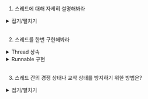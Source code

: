 1. 스레드에 대해 자세히 설명해봐라
<details>
<summary>접기/펼치기</summary>

<!-- summary 아래 한칸 공백 두어야함 -->
스레드는 자바 프로그램에서 동시에 실행되는 작업의 단위입니다. 스레드를 사용하면 한 번에 여러 작업을 처리하고 동시에 다른 작업을 수행할 수 있습니다. 스레드를 사용하면 여러 작업을 동시에 처리하여 프로그램의 성능을 향상시킬 수 있습니다.

자바에서 스레드를 사용하려면 java.lang.Thread 클래스를 사용합니다. 스레드를 생성하고 실행하기 위해 Thread 클래스를 상속하거나 Runnable 인터페이스를 구현해야 합니다. Runnable 인터페이스를 구현하는 경우 Thread 클래스의 인스턴스를 생성하여 Runnable 객체를 매개변수로 전달하여 스레드를 실행시킬 수 있습니다.

스레드는 독립적인 실행 경로를 갖고 있으며, 각각의 스레드는 자체적인 스택 메모리를 가지고 있습니다. 스레드는 운영체제에서 관리되는데, 운영체제는 각 스레드에게 CPU 시간을 할당하여 번갈아 가면서 실행시킵니다. 이렇게 번갈아가면서 실행되는 과정을 스레드 스케줄링이라고 합니다.

스레드는 동시에 실행되는 작업의 단위이므로 서로 다른 스레드들은 동시에 실행될 수 있습니다. 이때 각 스레드는 공유되는 자원에 대한 접근을 조심해야 합니다. 동시에 여러 스레드가 공유 자원에 접근하면 예상치 못한 결과가 발생할 수 있으므로 적절한 동기화 메커니즘을 사용하여 스레드 간의 동기화를 유지해야 합니다.

또한, 스레드는 생명 주기(lifecycle)를 가지고 있습니다. 스레드는 생성(create), 실행(run), 대기(wait), 일시 정지(sleep), 차단(blocked), 종료(terminate) 등의 상태를 가질 수 있습니다. 프로그램에서 스레드를 효과적으로 관리하기 위해서는 이러한 상태 변화에 대한 이해와 적절한 메소드 호출이 필요합니다.

스레드는 병렬 처리, 이벤트 처리, 다중 작업 처리 등 다양한 상황에서 유용하게 사용됩니다. 그러나 스레드를 사용할 때에는 스레드 간의 동기화와 관련된 문제들에 주의해야 합니다. 잘못된 동기화는 경쟁 상태(race condition), 교착 상태(deadlock) 등의 문제를 야기할 수 있으므로 스레드를 적절하게 관리하고 동기화를 잘 구현해야 합니다.

요약하자면, 자바에서 스레드는 동시에 실행되는 작업의 단위로, 자바의 Thread 클래스를 사용하여 생성하고 실행합니다. 스레드는 독립적인 실행 경로와 스택 메모리를 가지며, 운영체제에서 스케줄링되어 실행됩니다. 스레드 간의 동기화와 상태 변화에 대한 이해와 적절한 관리가 필요하며, 잘못된 사용은 문제를 야기할 수 있습니다.
</details>
</br>

2. 스레드를 한번 구현해봐라
<details>
<summary>Thread 상속</summary>

<!-- summary 아래 한칸 공백 두어야함 -->
#### 두 개의 스레드가 번갈아가면서 숫자를 1부터 10까지 출력하는 예제입니다.
  
```java
public class ThreadExample extends Thread {
    private String threadName;

    public ThreadExample(String name) {
        threadName = name;
    }

    public void run() {
        for (int i = 1; i <= 10; i++) {
            System.out.println(threadName + ": " + i);
            try {
                Thread.sleep(500); // 0.5초마다 출력을 일시 정지합니다.
            } catch (InterruptedException e) {
                e.printStackTrace();
            }
        }
    }

    public static void main(String[] args) {
        ThreadExample thread1 = new ThreadExample("Thread 1");
        ThreadExample thread2 = new ThreadExample("Thread 2");

        thread1.start(); // 스레드 1 시작
        thread2.start(); // 스레드 2 시작
    }
}
```
위의 예제 코드는 ThreadExample 클래스가 Thread 클래스를 상속하여 작성되었습니다. ThreadExample 클래스는 생성자를 통해 스레드의 이름을 받아옵니다. run() 메서드에서는 1부터 10까지의 숫자를 출력하고, 출력 후 0.5초 동안 일시 정지합니다.

main() 메서드에서는 ThreadExample 클래스의 인스턴스인 thread1과 thread2를 생성한 후 start() 메서드를 호출하여 각각의 스레드를 시작합니다. 스레드는 번갈아가면서 실행되며, 출력 결과에서 두 스레드가 동시에 실행되는 것을 확인할 수 있습니다.

이 예제는 스레드를 생성하고 실행하는 간단한 예시입니다. 실제로는 스레드 간의 동기화나 상호작용 등을 처리해야 하는 복잡한 상황에서 더 다양한 기능과 주의사항이 필요합니다.
         
</details>
<details>
<summary>Runnable 구현</summary>

<!-- summary 아래 한칸 공백 두어야함 -->
#### 숫자를 역순으로 출력하는 두 개의 스레드를 생성하는 예제
```java
public class ThreadExample implements Runnable {
    private String threadName;

    public ThreadExample(String name) {
        threadName = name;
    }

    public void run() {
        for (int i = 10; i >= 1; i--) {
            System.out.println(threadName + ": " + i);
            try {
                Thread.sleep(500); // 0.5초마다 출력을 일시 정지합니다.
            } catch (InterruptedException e) {
                e.printStackTrace();
            }
        }
    }

    public static void main(String[] args) {
        ThreadExample example1 = new ThreadExample("Thread 1");
        ThreadExample example2 = new ThreadExample("Thread 2");

        Thread thread1 = new Thread(example1); // Runnable 객체로부터 스레드 생성
        Thread thread2 = new Thread(example2); // Runnable 객체로부터 스레드 생성

        thread1.start(); // 스레드 1 시작
        thread2.start(); // 스레드 2 시작
    }
}
```
위의 코드는 ThreadExample 클래스가 Runnable 인터페이스를 구현하여 작성되었습니다. ThreadExample 클래스는 생성자를 통해 스레드의 이름을 받아옵니다. run() 메서드에서는 10부터 1까지의 숫자를 역순으로 출력하고, 출력 후 0.5초 동안 일시 정지합니다.

main() 메서드에서는 ThreadExample 클래스의 인스턴스인 example1과 example2를 생성한 후, 각각의 Runnable 객체를 매개변수로 하여 Thread 클래스의 인스턴스 thread1과 thread2를 생성합니다. 그리고 start() 메서드를 호출하여 각각의 스레드를 시작합니다.

이 예제 코드는 Runnable 인터페이스를 사용하여 스레드를 생성하는 방법을 보여주고 있습니다. Runnable 인터페이스를 사용하는 경우, 다른 클래스를 상속받아야 할 필요 없이 코드의 재사용성과 유연성을 높일 수 있습니다.
</details>
</br>

3. 스레드 간의 경쟁 상태나 교착 상태를 방지하기 위한 방법은?
<details>
<summary>접기/펼치기</summary>

<!-- summary 아래 한칸 공백 두어야함 -->
스레드 간의 경쟁 상태나 교착 상태를 방지하기 위해 다음과 같은 동기화 메커니즘을 사용할 수 있습니다:

임계 영역(Critical Section): 여러 스레드가 동시에 접근해서는 안 되는 공유 자원을 보호하기 위해 임계 영역을 정의합니다. 임계 영역은 한 번에 하나의 스레드만 접근할 수 있도록 보호됩니다. 자바에서는 synchronized 키워드를 사용하여 임계 영역을 구현할 수 있습니다.

상호 배제(Mutual Exclusion): 임계 영역에 접근하는 스레드는 상호 배제를 보장받아야 합니다. 상호 배제는 한 스레드가 임계 영역에 들어갔을 때 다른 스레드는 해당 영역에 접근할 수 없도록 제어하는 메커니즘입니다.

동기화 메소드와 동기화 블록: 자바에서는 synchronized 키워드를 사용하여 동기화 메소드 또는 동기화 블록을 정의할 수 있습니다. 동기화 메소드는 메소드 전체를 임계 영역으로 지정하고, 동기화 블록은 특정 코드 블록만을 임계 영역으로 지정합니다.

Lock과 Condition: java.util.concurrent.locks 패키지에는 Lock 인터페이스와 Condition 인터페이스가 제공됩니다. Lock 인터페이스는 lock()과 unlock() 메서드를 사용하여 임계 영역을 지정하고, Condition 인터페이스는 스레드 간의 통신을 위해 await(), signal(), signalAll() 메서드를 제공합니다. Lock과 Condition을 사용하여 더 세밀한 제어와 효율적인 스레드 동기화를 구현할 수 있습니다.

스레드 간의 협력적인 동작: 스레드 간의 협력적인 동작을 구현하여 교착 상태를 방지할 수 있습니다. 예를 들어, 스레드 A가 어떤 자원을 점유한 상태에서 스레드 B가 필요로 할 때, 스레드 A는 자원을 양보하고 대기하며, 스레드 B가 작업을 마치면 다시 자원을 가져오는 방식으로 상호 협력을 구현할 수 있습니다.

이러한 동기화 메커니즘들을 적절하게 사용하여 스레드 간의 경쟁 상태와 교착 상태를 방지할 수 있습니다. 하지만 동기화를 오용하거나 잘못 구현할 경우, 성능 저하나 데드락(deadlock) 등의 문제를 야기할 수 있으므로 주의가 필요합니다. 스레드 동기화에 관련된 복잡한 상황에서는 동시성 관리를 위한 적절한 설계와 테스트가 필요합니다.
  
**성능 저하나 데드락(deadlock) 등의 문제를 야기할 수 있으므로 주의가 필요합니다라고 이야기한 이유는 무엇인가요?**  
성능 저하나 데드락 등의 문제는 동기화를 오용하거나 잘못 구현했을 때 발생할 수 있는 문제입니다. 그 이유는 다음과 같습니다:

경합 상태(Race Condition): 경합 상태는 여러 스레드가 공유 자원에 동시에 접근하여 예기치 않은 결과를 초래하는 상황을 의미합니다. 임계 영역을 적절히 보호하지 않거나, 동기화 메커니즘이 부족하거나 잘못된 경우에 경합 상태가 발생할 수 있습니다. 경합 상태는 프로그램의 일관성을 파괴하고, 잘못된 결과를 만들어 낼 수 있으며, 디버깅이 어렵고 예측할 수 없는 동작을 초래할 수 있습니다.

데드락(Deadlock): 데드락은 두 개 이상의 스레드가 서로 상대방이 점유한 자원을 기다리며 무한히 대기하는 상황입니다. 각 스레드가 상대방이 점유한 자원을 요청하고 대기하면서 무한 반복되는 상태로, 프로그램이 더 이상 진행되지 못하게 됩니다. 데드락은 스레드 간의 자원 경쟁이나 동기화 메커니즘의 오류로 인해 발생할 수 있습니다. 데드락은 프로그램의 정지, 리소스 낭비, 시스템 장애 등을 야기할 수 있으며, 디버깅이 어렵고 예측할 수 없는 동작을 초래할 수 있습니다.

따라서, 동기화를 적절하게 관리하고 구현해야 하며, 경합 상태와 데드락을 방지하기 위해 스레드 간의 상호 작용을 신중하게 설계해야 합니다. 동기화 메커니즘을 정확히 이해하고 올바르게 사용하여 성능 저하와 데드락 등의 문제를 최소화할 수 있습니다.
</details>

